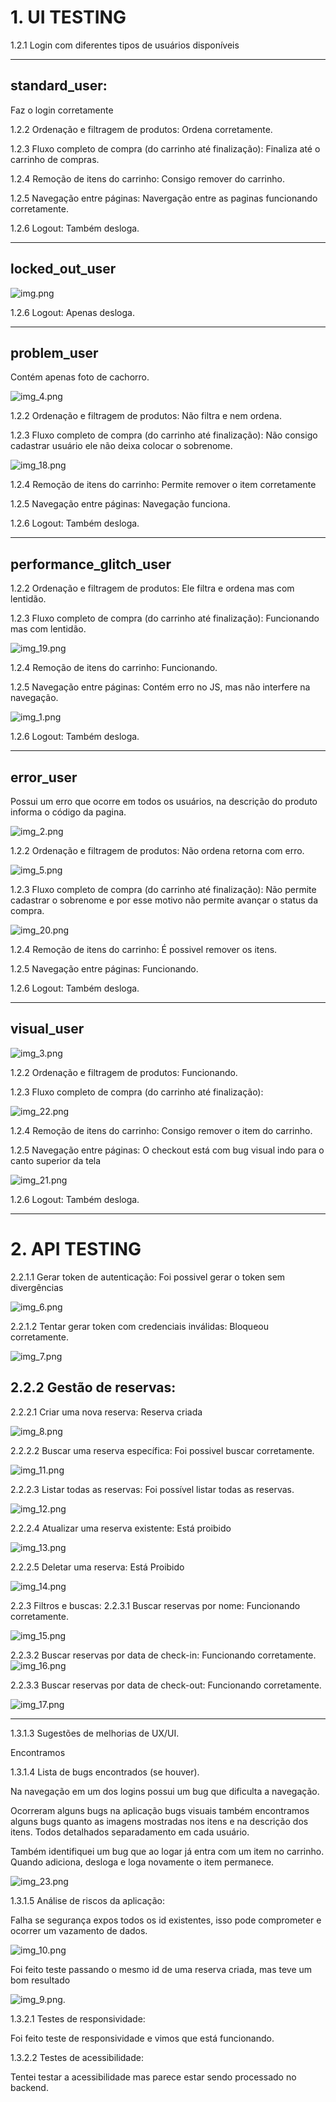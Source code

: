 # 1. UI TESTING

1.2.1 Login com diferentes tipos de usuários disponíveis

---

standard_user: 
-
Faz o login corretamente

1.2.2 Ordenação e filtragem de produtos: Ordena corretamente.

1.2.3 Fluxo completo de compra (do carrinho até finalização): Finaliza até o carrinho de compras.

1.2.4 Remoção de itens do carrinho: Consigo remover do carrinho.

1.2.5 Navegação entre páginas: Navergação entre as paginas funcionando corretamente.

1.2.6 Logout: Também desloga.

----
locked_out_user
-
![img.png](img.png)

1.2.6 Logout: Apenas desloga.

----
problem_user
- 
Contém apenas foto de cachorro.

![img_4.png](img_4.png)

1.2.2 Ordenação e filtragem de produtos:  Não filtra e nem ordena.

1.2.3 Fluxo completo de compra (do carrinho até finalização):
Não consigo cadastrar usuário ele não deixa colocar o sobrenome.

![img_18.png](img_18.png)

1.2.4 Remoção de itens do carrinho: Permite remover o item corretamente

1.2.5 Navegação entre páginas: Navegação funciona.

1.2.6 Logout: Também desloga.

----
performance_glitch_user
-

1.2.2 Ordenação e filtragem de produtos: Ele filtra e ordena mas com lentidão.

1.2.3 Fluxo completo de compra (do carrinho até finalização): Funcionando mas com lentidão.

![img_19.png](img_19.png)

1.2.4 Remoção de itens do carrinho: Funcionando.

1.2.5 Navegação entre páginas: Contém erro no JS, mas não interfere na navegação.

![img_1.png](img_1.png)

1.2.6 Logout: Também desloga.

----
error_user
-
Possui um erro que ocorre em todos os usuários, na descrição do produto informa o código da pagina.

![img_2.png](img_2.png)

1.2.2 Ordenação e filtragem de produtos: Não ordena retorna com erro.

![img_5.png](img_5.png)

1.2.3 Fluxo completo de compra (do carrinho até finalização): Não permite cadastrar o sobrenome e por esse motivo não permite avançar o status da compra.

![img_20.png](img_20.png)

1.2.4 Remoção de itens do carrinho: É possivel remover os itens.

1.2.5 Navegação entre páginas: Funcionando.

1.2.6 Logout: Também desloga.

----
visual_user
-
![img_3.png](img_3.png)

1.2.2 Ordenação e filtragem de produtos: Funcionando.

1.2.3 Fluxo completo de compra (do carrinho até finalização):

![img_22.png](img_22.png)

1.2.4 Remoção de itens do carrinho: Consigo remover o item do carrinho.

1.2.5 Navegação entre páginas: O checkout está com bug visual indo para o canto superior da tela

![img_21.png](img_21.png)

1.2.6 Logout: Também desloga.

----
# 2. API TESTING

2.2.1.1 Gerar token de autenticação: Foi possivel gerar o token sem divergências

![img_6.png](img_6.png)

2.2.1.2 Tentar gerar token com credenciais inválidas: Bloqueou corretamente.

![img_7.png](img_7.png)

2.2.2 Gestão de reservas:
-
2.2.2.1 Criar uma nova reserva: Reserva criada

![img_8.png](img_8.png)

2.2.2.2 Buscar uma reserva específica: Foi possivel buscar corretamente.

![img_11.png](img_11.png)

2.2.2.3 Listar todas as reservas: Foi possível listar todas as reservas.

![img_12.png](img_12.png)

2.2.2.4 Atualizar uma reserva existente: Está proibido

![img_13.png](img_13.png)

2.2.2.5 Deletar uma reserva: Está Proibido

![img_14.png](img_14.png)


2.2.3 Filtros e buscas:
2.2.3.1 Buscar reservas por nome: Funcionando corretamente.

![img_15.png](img_15.png)

2.2.3.2 Buscar reservas por data de check-in: Funcionando corretamente.
![img_16.png](img_16.png)

2.2.3.3 Buscar reservas por data de check-out: Funcionando corretamente.

![img_17.png](img_17.png)

----
1.3.1.3 Sugestões de melhorias de UX/UI.

Encontramos 

1.3.1.4 Lista de bugs encontrados (se houver).

Na navegação em um dos logins possui um bug que dificulta a navegação.

Ocorreram alguns bugs na aplicação bugs visuais também encontramos alguns bugs quanto as imagens mostradas nos itens e na descrição dos itens. Todos detalhados separadamento em cada usuário.

Também identifiquei um bug que ao logar já entra com um item no carrinho. Quando adiciona, desloga e loga novamente o item permanece.

![img_23.png](img_23.png)

1.3.1.5 Análise de riscos da aplicação:

Falha se segurança expos todos os id existentes, isso pode comprometer e ocorrer um vazamento de dados.

![img_10.png](img_10.png)

Foi feito teste passando o mesmo id de uma reserva criada, mas teve um bom resultado

![img_9.png](img_9.png).

1.3.2.1 Testes de responsividade:

Foi feito teste de responsividade e vimos que está funcionando.

1.3.2.2 Testes de acessibilidade:

Tentei testar a acessibilidade mas parece estar sendo processado no backend.




